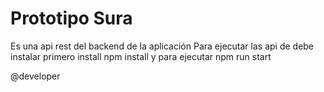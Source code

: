 # Prototipo Sura
Es una api rest del  backend de la aplicación
Para ejecutar las api de debe instalar primero install npm install
y para ejecutar npm run start

@developer
